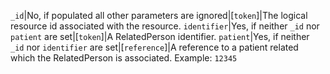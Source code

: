  `_id`|No, if populated all other parameters are ignored|[`token`]|The logical resource id associated with the resource.
 `identifier`|Yes, if neither `_id` nor `patient` are set|[`token`]|A RelatedPerson identifier.
 `patient`|Yes, if neither `_id` nor `identifier` are set|[`reference`]|A reference to a patient related which the RelatedPerson is associated. Example: `12345`
